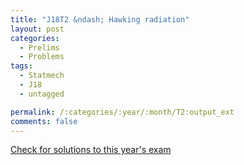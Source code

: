 ```yaml
---
title: "J18T2 &ndash; Hawking radiation"
layout: post
categories:
  - Prelims
  - Problems
tags:
  - Statmech
  - J18
  - untagged

permalink: /:categories/:year/:month/T2:output_ext
comments: false
---
```

<object data="2018J2T.pdf" type="application/pdf" width="100%" height="500"></object>
<div class="message"><a href='https://princetonprelim.com/prelim/37/'>Check for solutions to this year's exam</a></div>